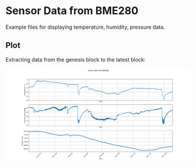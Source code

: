 # Sensor Data from BME280
Example files for displaying temperature, humidity, pressure data.

## Plot

Extracting data from the genesis block to the latest block:


![](https://raw.githubusercontent.com/lexruee/practical-datascience/master/tutorials/sensor-data/bme280_sensor_plot.png)
